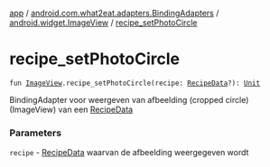 [app](../../index.md) / [android.com.what2eat.adapters.BindingAdapters](../index.md) / [android.widget.ImageView](index.md) / [recipe_setPhotoCircle](./recipe_set-photo-circle.md)

# recipe_setPhotoCircle

`fun `[`ImageView`](https://developer.android.com/reference/android/widget/ImageView.html)`.recipe_setPhotoCircle(recipe: `[`RecipeData`](../../android.com.what2eat.network/-recipe-data/index.md)`?): `[`Unit`](https://kotlinlang.org/api/latest/jvm/stdlib/kotlin/-unit/index.html)

BindingAdapter voor weergeven van afbeelding (cropped circle) (ImageView) van een [RecipeData](../../android.com.what2eat.network/-recipe-data/index.md)

### Parameters

`recipe` - [RecipeData](../../android.com.what2eat.network/-recipe-data/index.md) waarvan de afbeelding weergegeven wordt